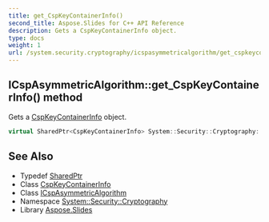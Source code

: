 ```yaml
---
title: get_CspKeyContainerInfo()
second_title: Aspose.Slides for C++ API Reference
description: Gets a CspKeyContainerInfo object.
type: docs
weight: 1
url: /system.security.cryptography/icspasymmetricalgorithm/get_cspkeycontainerinfo/
---
```

## ICspAsymmetricAlgorithm::get_CspKeyContainerInfo() method


Gets a [CspKeyContainerInfo](../../cspkeycontainerinfo/) object.

```cpp
virtual SharedPtr<CspKeyContainerInfo> System::Security::Cryptography::ICspAsymmetricAlgorithm::get_CspKeyContainerInfo()=0
```

## See Also

* Typedef [SharedPtr](../../../system/sharedptr/)
* Class [CspKeyContainerInfo](../../cspkeycontainerinfo/)
* Class [ICspAsymmetricAlgorithm](../)
* Namespace [System::Security::Cryptography](../../)
* Library [Aspose.Slides](../../../)